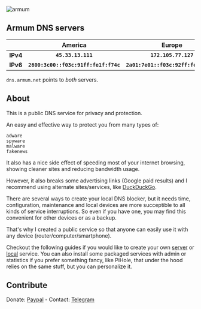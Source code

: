 ![armum](https://armum.net/img/armum-small.png "Armum")
## Armum DNS servers

||__America__|__Europe__|
|-|:-----------:|:----------:|
|__IPv4__|__`45.33.13.111`__|__`172.105.77.127`__|
|__IPv6__|__`2600:3c00::f03c:91ff:fe1f:f74c`__|__`2a01:7e01::f03c:92ff:fe42:70c5`__|

`dns.armum.net` points to _both_ servers.

## About
This is a public DNS service for privacy and protection.

An easy and effective way to protect you from many types of:
```
adware
spyware
malware
fakenews
```

It also has a nice side effect of speeding most of your internet browsing, showing cleaner sites and reducing bandwidth usage.

However, it also breaks some advertising links (Google paid results) and I recommend using alternate sites/services, like [DuckDuckGo](https://duckduckgo.com/).

There are several ways to create your local DNS blocker, but it needs time, configuration, maintenance and local devices are more succeptible to all kinds of service interruptions. So even if you have one, you may find this convenient for other devices or as a backup.

That's why I created a public service so that anyone can easily use it with any device (router/computer/smartphone).

Checkout the following guides if you would like to create your own [server](https://github.com/armum/dns/blob/master/server.md) or [local](https://github.com/armum/dns/blob/master/local.md) service. You can also install some packaged services with admin or statistics if you prefer something fancy, like PiHole, that under the hood relies on the same stuff, but you can personalize it.


## Contribute

Donate: [Paypal](https://www.paypal.com/paypalme/mencargo/USD) - Contact: [Telegram](https://t.me/mencargo)
